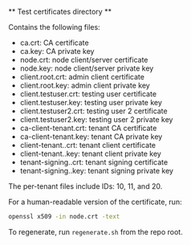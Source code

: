 ** Test certificates directory **

Contains the following files:

* ca.crt: CA certificate
* ca.key: CA private key
* node.crt: node client/server certificate
* node.key: node client/server private key
* client.root.crt: admin client certificate
* client.root.key: admin client private key
* client.testuser.crt: testing user certificate
* client.testuser.key: testing user private key
* client.testuser2.crt: testing user 2 certificate
* client.testuser2.key: testing user 2 private key
* ca-client-tenant.crt: tenant CA certificate
* ca-client-tenant.key: tenant CA private key
* client-tenant.<ID>.crt: tenant client certificate
* client-tenant.<ID>.key: tenant client private key
* tenant-signing.<ID>.crt: tenant signing certificate
* tenant-signing.<ID>.key: tenant signing private key

The per-tenant files include IDs: 10, 11, and 20.

For a human-readable version of the certificate, run:
```bash
openssl x509 -in node.crt -text
```

To regenerate, run `regenerate.sh` from the repo root.
